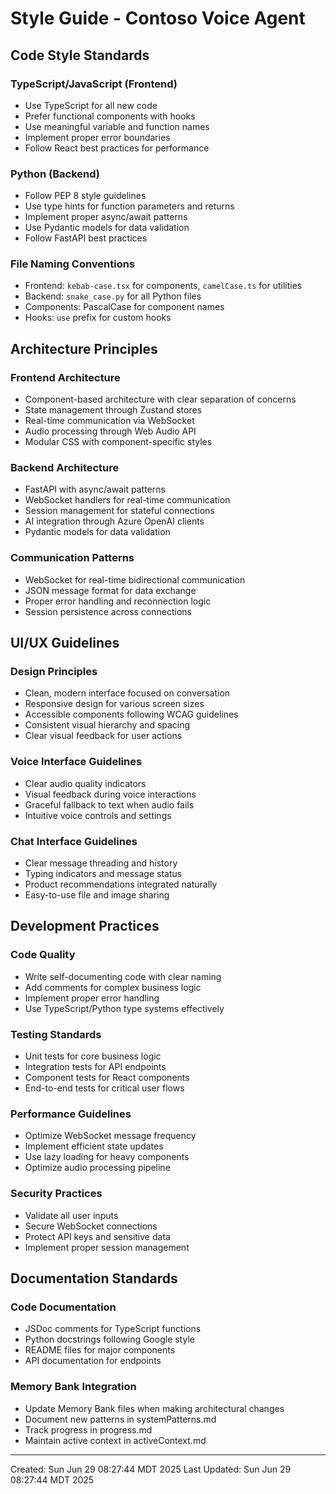 # Style Guide - Contoso Voice Agent

## Code Style Standards

### TypeScript/JavaScript (Frontend)
- Use TypeScript for all new code
- Prefer functional components with hooks
- Use meaningful variable and function names
- Implement proper error boundaries
- Follow React best practices for performance

### Python (Backend)
- Follow PEP 8 style guidelines
- Use type hints for function parameters and returns
- Implement proper async/await patterns
- Use Pydantic models for data validation
- Follow FastAPI best practices

### File Naming Conventions
- Frontend: `kebab-case.tsx` for components, `camelCase.ts` for utilities
- Backend: `snake_case.py` for all Python files
- Components: PascalCase for component names
- Hooks: `use` prefix for custom hooks

## Architecture Principles

### Frontend Architecture
- Component-based architecture with clear separation of concerns
- State management through Zustand stores
- Real-time communication via WebSocket
- Audio processing through Web Audio API
- Modular CSS with component-specific styles

### Backend Architecture
- FastAPI with async/await patterns
- WebSocket handlers for real-time communication
- Session management for stateful connections
- AI integration through Azure OpenAI clients
- Pydantic models for data validation

### Communication Patterns
- WebSocket for real-time bidirectional communication
- JSON message format for data exchange
- Proper error handling and reconnection logic
- Session persistence across connections

## UI/UX Guidelines

### Design Principles
- Clean, modern interface focused on conversation
- Responsive design for various screen sizes
- Accessible components following WCAG guidelines
- Consistent visual hierarchy and spacing
- Clear visual feedback for user actions

### Voice Interface Guidelines
- Clear audio quality indicators
- Visual feedback during voice interactions
- Graceful fallback to text when audio fails
- Intuitive voice controls and settings

### Chat Interface Guidelines
- Clear message threading and history
- Typing indicators and message status
- Product recommendations integrated naturally
- Easy-to-use file and image sharing

## Development Practices

### Code Quality
- Write self-documenting code with clear naming
- Add comments for complex business logic
- Implement proper error handling
- Use TypeScript/Python type systems effectively

### Testing Standards
- Unit tests for core business logic
- Integration tests for API endpoints
- Component tests for React components
- End-to-end tests for critical user flows

### Performance Guidelines
- Optimize WebSocket message frequency
- Implement efficient state updates
- Use lazy loading for heavy components
- Optimize audio processing pipeline

### Security Practices
- Validate all user inputs
- Secure WebSocket connections
- Protect API keys and sensitive data
- Implement proper session management

## Documentation Standards

### Code Documentation
- JSDoc comments for TypeScript functions
- Python docstrings following Google style
- README files for major components
- API documentation for endpoints

### Memory Bank Integration
- Update Memory Bank files when making architectural changes
- Document new patterns in systemPatterns.md
- Track progress in progress.md
- Maintain active context in activeContext.md

---
Created: Sun
Jun
29
08:27:44
MDT
2025
Last Updated: Sun
Jun
29
08:27:44
MDT
2025
